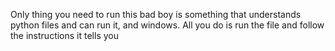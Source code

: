 Only thing you need to run this bad boy is something that understands python files and can run it, and windows.
All you do is run the file and follow the instructions it tells you
